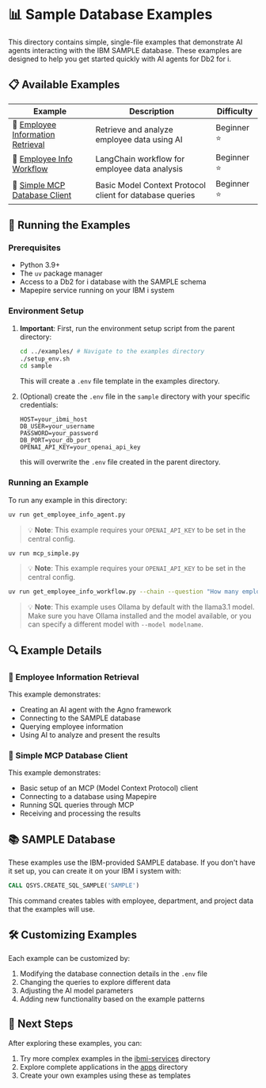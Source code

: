 # 📊 Sample Database Examples

This directory contains simple, single-file examples that demonstrate AI agents interacting with the IBM SAMPLE database. These examples are designed to help you get started quickly with AI agents for Db2 for i.

## 📋 Available Examples

| Example | Description | Difficulty |
|---------|-------------|------------|
| 👥 [Employee Information Retrieval](get_employee_info_agent.py) | Retrieve and analyze employee data using AI | Beginner ⭐ |
| 🔄 [Employee Info Workflow](get_employee_info_workflow.py) | LangChain workflow for employee data analysis | Beginner ⭐ |
| 🔌 [Simple MCP Database Client](mcp_simple.py) | Basic Model Context Protocol client for database queries | Beginner ⭐ |

## 🚀 Running the Examples

### Prerequisites

- Python 3.9+
- The `uv` package manager
- Access to a Db2 for i database with the SAMPLE schema
- Mapepire service running on your IBM i system

### Environment Setup

1. **Important**: First, run the environment setup script from the parent directory:
   ```bash
   cd ../examples/ # Navigate to the examples directory 
   ./setup_env.sh
   cd sample
   ```
   This will create a `.env` file template in the examples directory.

2. (Optional) create the `.env` file in the `sample` directory with your specific credentials:
   ```
   HOST=your_ibmi_host
   DB_USER=your_username
   PASSWORD=your_password
   DB_PORT=your_db_port
   OPENAI_API_KEY=your_openai_api_key
   ```
   this will overwrite the `.env` file created in the parent directory.

### Running an Example

To run any example in this directory:

```bash
uv run get_employee_info_agent.py
```

> 💡 **Note**: This example requires your `OPENAI_API_KEY` to be set in the central config. 



```bash
uv run mcp_simple.py
```

> 💡 **Note**: This example requires your `OPENAI_API_KEY` to be set in the central config.

```bash
uv run get_employee_info_workflow.py --chain --question "How many employees are in each department?"
```

> 💡 **Note**: This example uses Ollama by default with the llama3.1 model. Make sure you have Ollama installed and the model available, or you can specify a different model with `--model modelname`.

## 🔍 Example Details

### 👥 Employee Information Retrieval

This example demonstrates:
- Creating an AI agent with the Agno framework
- Connecting to the SAMPLE database
- Querying employee information
- Using AI to analyze and present the results

### 🔌 Simple MCP Database Client

This example demonstrates:
- Basic setup of an MCP (Model Context Protocol) client
- Connecting to a database using Mapepire
- Running SQL queries through MCP
- Receiving and processing the results

## 📚 SAMPLE Database

These examples use the IBM-provided SAMPLE database. If you don't have it set up, you can create it on your IBM i system with:

```sql
CALL QSYS.CREATE_SQL_SAMPLE('SAMPLE')
```

This command creates tables with employee, department, and project data that the examples will use.

## 🛠️ Customizing Examples

Each example can be customized by:

1. Modifying the database connection details in the `.env` file
2. Changing the queries to explore different data
3. Adjusting the AI model parameters
4. Adding new functionality based on the example patterns

## 📌 Next Steps

After exploring these examples, you can:

1. Try more complex examples in the [ibmi-services](../ibmi-services/) directory
2. Explore complete applications in the [apps](../apps/) directory
3. Create your own examples using these as templates
